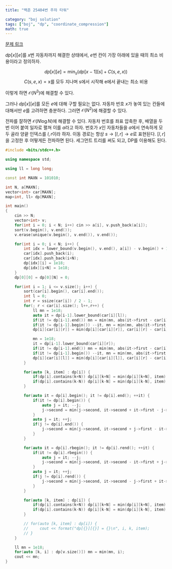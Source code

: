 ```yaml
---
title: "백준 25404번 주차 타워"

category: "boj solution"
tags: ["boj", "dp", "coordinate_compression"]
math: true
--- 
```


[문제 링크](https://www.acmicpc.net/problem/25404)

$dp[x][e]$를 $x$번 자동차까지 해결한 상태에서, $e$번 칸이 가장 아래에 있을 때의 최소 비용이라고 정의하자.

$$dp[x][e] = \min_s(dp[x-1][s] + C(s, e, x))$$
$$C(s, e, x) = \text{x를 모두 지나며 s에서 시작해 e에서 끝내는 최소 비용}$$

이렇게 하면 $\mathcal{O}(N^3)$에 해결할 수 있다.

그러나 $dp[x][e]$를 모든 $e$에 대해 구할 필요는 없다. 자동차 번호 $x$가 놓여 있는 칸들에 대해서만 $e$를 고려하면 충분하다. 그러면 $\mathcal{O}(N^2)$에 해결할 수 있다.

전파를 잘하면 $\mathcal{O}(N \log N)$에 해결할 수 있다.
자동차 번호를 좌표 압축한 후, 배열을 두 번 이어 붙여 일자로 펼쳐 이를 $a$라고 하자. 번호가 $x$인 자동차들을 $a$에서 연속하게 모두 골라 양끝 인덱스를 $l, r$이라 하자. 이동 경로는 항상 $s \rightarrow [l, r] \rightarrow e$로 표현된다. $[l, r]$을 고정한 후 어떻게든 전파하면 된다. 세그먼트 트리를 써도 되고, DP를 이용해도 된다.


```cpp
#include <bits/stdc++.h>

using namespace std;

using ll = long long;

const int MAXN = 101010;

int N, a[MAXN];
vector<int> car[MAXN];
map<int, ll> dp[MAXN];

int main()
{
    cin >> N;
    vector<int> v;
    for(int i = 0; i < N; i++) cin >> a[i], v.push_back(a[i]);
    sort(v.begin(), v.end());
    v.erase(unique(v.begin(), v.end()), v.end());

    for(int i = 0; i < N; i++) {
        int idx = lower_bound(v.begin(), v.end(), a[i]) - v.begin() + 1;
        car[idx].push_back(i);
        car[idx].push_back(i+N);
        dp[idx][i] = 1e18;
        dp[idx][i+N] = 1e18;
    }
    dp[0][0] = dp[0][N] = 0;

    for(int i = 1; i <= v.size(); i++) {
        sort(car[i].begin(), car[i].end());
        int l = 0;
        int r = ssize(car[i]) / 2 - 1;
        for(; r < car[i].size(); l++,r++) {
            ll mn = 1e18;
            auto it = dp[i-1].lower_bound(car[i][l]);
            if(it != dp[i-1].end()) mn = min(mn, abs(it->first - car[i][l]) + it->second);
            if(it != dp[i-1].begin()) --it, mn = min(mn, abs(it->first - car[i][l]) + it->second);
            dp[i][car[i][r]] = min(dp[i][car[i][r]], car[i][r] - car[i][l] + mn);

            mn = 1e18;
            it = dp[i-1].lower_bound(car[i][r]);
            if(it != dp[i-1].end()) mn = min(mn, abs(it->first - car[i][r]) + it->second);
            if(it != dp[i-1].begin()) --it, mn = min(mn, abs(it->first - car[i][r]) + it->second);
            dp[i][car[i][l]] = min(dp[i][car[i][l]], car[i][r] - car[i][l] + mn);
        }

        for(auto [k, item] : dp[i]) {
            if(dp[i].contains(k+N)) dp[i][k+N] = min(dp[i][k+N], item);
            if(dp[i].contains(k-N)) dp[i][k-N] = min(dp[i][k-N], item);
        }

        for(auto it = dp[i].begin(); it != dp[i].end(); ++it) {
            if(it != dp[i].begin()) {
                auto j = it; --j;
                j->second = min(j->second, it->second + it->first - j->first);
            }
            auto j = it; ++j;
            if(j != dp[i].end()) {
                j->second = min(j->second, it->second + j->first - it->first);
            }
        }

        for(auto it = dp[i].rbegin(); it != dp[i].rend(); ++it) {
            if(it != dp[i].rbegin()) {
                auto j = it; --j;
                j->second = min(j->second, it->second - it->first + j->first);
            }
            auto j = it; ++j;
            if(j != dp[i].rend()) {
                j->second = min(j->second, it->second - j->first + it->first);
            }
        }

        for(auto [k, item] : dp[i]) {
            if(dp[i].contains(k+N)) dp[i][k+N] = min(dp[i][k+N], item);
            if(dp[i].contains(k-N)) dp[i][k-N] = min(dp[i][k-N], item);
        }

        // for(auto [k, item] : dp[i]) {
        //     cout << format("dp[{}][{}] = {}\n", i, k, item);
        // }
    }

    ll mn = 1e18;
    for(auto [k, i] : dp[v.size()]) mn = min(mn, i);
    cout << mn;
}
```